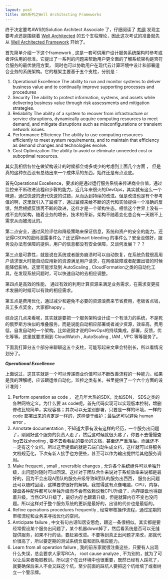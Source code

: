 ```yaml
---
layout: post
title: AWS系列之Well Architecting Frameworks
---
```


终于决定要考AWS的Solution Architect Associate 了，仔细阅读了 [考纲](https://d1.awsstatic-china.com/training-and-certification/docs-sa-assoc/AWS_Certified_Solutions_Architect_Associate_Feb_2018_%20Exam_Guide_v1.5.2.pdf) 发现主要考点还是围绕着 [Well Architected](https://amazonaws-china.com/architecture/well-architected/) 的五个支柱理论，因此这次考试的准备就先从 [Well Architected Framework](https://d1.awsstatic-china.com/whitepapers/architecture/AWS_Well-Architected_Framework.pdf) 开始了。

首先简单介绍一下这个framework , 这是一套可供用户设计服务系统架构时参考或者评估用的标准。它提出了一系列的问题来帮助用户更全面的了解系统架构是否符合服务的最优使用方案， 同时也可以协助用户在现代云计算环境中设计和部署适合业务的系统架构。它的框架主要基于五个支柱，分别是：

1. Operational Excellence  The ability to run and monitor systems to deliver business value and to continually improve supporting processes and procedures
2. Security  The ability to protect information, systems, and assets while delivering business value through risk assessments and mitigation strategies.
3. Reliability  The ability of a system to recover from infrastructure or service disruptions, dynamically acquire computing resources to meet demand, and mitigate disruptions such as misconfigurations or transient network issues.
4. Performance Efficiency  The ability to use computing resources efficiently to meet system requirements, and to maintain that efficiency as demand changes and technologies evolve.
5. Cost Optimization   The ability to avoid or eliminate unneeded cost or suboptimal resources.

其实我相信各位在做架构设计的时候都会或多或少的考虑到上面几个方面 ， 但是真的这种东西没有总结出来一个成体系的东西，始终还是有点没底。

首先Operational Excellence，要求的是通过运行服务系统来传递商业价值，通过监控来不断改进流程和步骤的能力，近几年来很火的DevOps，其实就有这么一个味道，通过快速的迭代快速的试错，从而达到持续的改进。但是改进也是有个参考值的啊，这里就引入了监控了，通过监控来给不断的迭代和实验提供一个准确的反馈，然后根据反馈再不断的改进，这样才是一个架构生态。相信这个世界上没有一成不变的架构，随着业务的增长，技术的革新，架构不随着变化总会有一天跟不上需求从而被淘汰的。

第二点安全，通过风险评估和降级策略来保证信息，系统和资产的安全的能力。还记得CSDN的密码泄露事件么？还记得heart bleeding 的事件么？安全没做好，服务没办法有保障的提供，用户的信息都没有安全保障，又谈何发展？？？

第三点是可靠性，就是说在系统或者服务崩溃时可以自动恢复，在系统负载很高用户请求很大时能自动应用新的资源满足用户请求，在网络故障或者配置出错的时候能降低影响。这里可能涉及到 AutoScaling , CloudFormation之类的自动化工具，在发现系统问题时，可以快速自动的去相应调整。

第四点是高效的性能， 通过有效的利用计算资源来满足业务需求，在需求变更技术发展的时候可以有效的相应需求。

第五点是费用优化，通过减少和避免不必要的资源浪费来节省费用，老板省点钱，员工多点奖金，大家都happy 。

综合这几点来看呢，其实就是要把一个服务架构设计成一个有活力的系统，不是死的俄罗斯方块似的堆叠服务，而是说能自动相应部署或者减少资源，效率高，费用低，自发自动的一个架构。比如说刚才说的DevOps的持续集成，部署，反馈，优化等等。这里就要求用到 CloudWatch , AutoScaling , IAM , VPC 等等服务了。

下面我打算分五个部分来聊聊这五个支柱，可能写起来文章会特别长，所以看情况划分了。

***Operational Excellence***

上面说过，这其实就是一个可以传递商业价值可以不断改善流程的一种能力。如果是我的理解呢，应该跟运维自动化，监控之类有关。书里提供了一个六个方面的设计准则：

1. Perform operation as code ， 近几年大热的SDX，比如SDN， SDS之类的各种网络定义。为什么要 as code呢，首先代码实现可以实现版本控制，增删修改比较简单，实现容易；其次可以无差别部署，只要是一样的环境，一样的 code 部署出来的肯定是一样的，这样便于维护；最后还可以避免 human error 。
2. Annotate documentation , 不知道大家有没有这样的经历，一个服务出问题了，刚刚好这个服务的负责人走了，然后这时候就很头疼了，你要不去慢慢查log去找shooting , 要不去看看乱的要命的文档，甚至还严重落后，而且还不一定有这个文档。所以这里提倡的就是云端自动生成文档，这样就可以将服务文档规范化，下次有新人接手也方便些，甚至可以作为输出提供给其他服务调用。
3. Make frequent , small , reversible changes , 允许各个系统组件可以单独升级，出问题时随时可以回滚。这样对于团队合作来说对于系统效率来说都是最好的，因为不会出现A团队的服务升级导致B团队的服务出西西， 服务出问题还可以随时回滚，这样要求很好的解耦。我觉得这有点像电脑，CPU，内存，硬盘各种配件都可以单独升级而不会有依赖说我CPU升级了，内存硬盘也得跟着升级。当然CPU升级了，最好内存也跟着升级，但是就算内存不变也没问题。所以这样对于整个服务系统的更新是最好的，出错的代价也是最低的。
4. Refine operations procedures frequently , 经常审核操作流程，通过定期的审核流程和业务来寻找优化的空间。
5. Anticipate failure , 中文有句古话叫居安思危，跟这一条很相似。其实都是要经常假设某个服务出问题了，某个机器down掉了，然后看系统是否可以无缝提供服务，如果不行的话，要赶紧改进。不要等到真正出问题才来改，那就代价很高了，所以要定期的测试系统负载和团队相应能力。
6. Learn from all operation failure , 我的前东家就很注重这些，只要有人出现什么失误，总会要求人家写RCA， root cause analyze , 不为别的，就为了可以让后来者吸取教训。所以这个在云环境中也很重要，既然已经有人踩坑了，就要确保后来人不会又踩这个坑，至少前面的踩坑人要把这个坑给填了或者树立一个警示牌。


